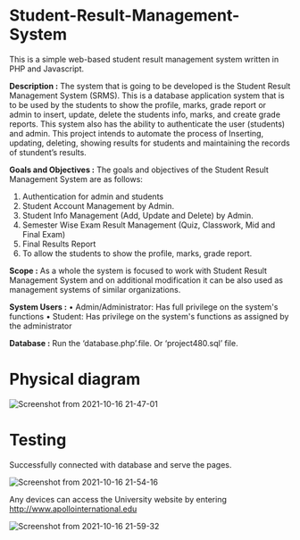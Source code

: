 # Student-Result-Management-System
This is a simple web-based student result management system written in PHP and Javascript.

**Description :**
The system that is going to be developed is the Student Result Management System (SRMS). This is a database application system that is to be used by the students to show the profile, marks, grade report or admin to insert, update, delete the students info, marks, and create grade reports. This system also has the ability to authenticate the user (students) and admin. This project intends to automate the process of Inserting, updating, deleting, showing results for students and maintaining the records of stundent’s results.

**Goals and Objectives :**
The goals and objectives of the Student Result Management System are as follows:
1. Authentication for admin and students
2. Student Account Management by Admin.
3. Student Info Management (Add, Update and Delete) by Admin.
4. Semester Wise Exam Result Management (Quiz, Classwork, Mid and Final Exam)
5. Final Results Report
6. To allow the students to show the profile, marks, grade report.

**Scope :**
As a whole the system is focused to work with Student Result Management System and on additional modification it can be also used as management systems of similar organizations.

**System Users :**
• Admin/Administrator: Has full privilege on the system's functions
• Student: Has privilege on the system's functions as assigned by the administrator

**Database :**
Run the ‘database.php’.file. Or ‘project480.sql’ file.

# Physical diagram
![Screenshot from 2021-10-16 21-47-01](https://user-images.githubusercontent.com/43060004/137594227-53fe1e81-0b7c-4840-8e0e-f579a1eecff6.png)

# Testing
Successfully connected with database and serve the pages.

![Screenshot from 2021-10-16 21-54-16](https://user-images.githubusercontent.com/43060004/137594229-46d40c62-77c8-46e2-acb2-3b3ac6ebcf6c.png)

Any devices can access the University website by entering http://www.apollointernational.edu

![Screenshot from 2021-10-16 21-59-32](https://user-images.githubusercontent.com/43060004/137594230-faabf6d1-c885-43d0-89e7-90b69b5e03e8.png)
